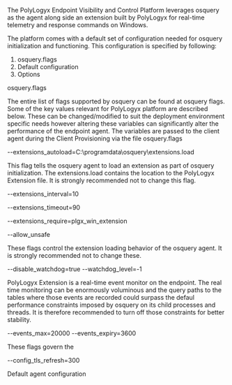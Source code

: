 The PolyLogyx Endpoint Visibility and Control Platform leverages osquery as the agent along side an extension built by PolyLogyx for real-time telemetry and response commands on Windows.

The platform comes with a default set of configuration needed for osquery initialization and functioning. 
This configuration is specified by following:

1. osquery.flags
2. Default configuration
3. Options


osquery.flags

The entire list of flags supported by osquery can be found at osquery flags. Some of the key values relevant for PolyLogyx platform are described below. These can be changed/modified to suit the deployment environment specific needs however altering these variables can significantly alter the performance of the endpoint agent. The variables are passed to the client agent during the <link>Client Provisioning</link> via the file osquery.flags 

--extensions_autoload=C:\programdata\osquery\extensions.load

This flag tells the osquery agent to load an extension as part of osquery initialization. The extensions.load contains the location to the PolyLogyx Extension file. It is strongly recommended not to change this flag.

--extensions_interval=10

--extensions_timeout=90

--extensions_require=plgx_win_extension

--allow_unsafe

These flags control the extension loading behavior of the osquery agent. It is strongly recommended not to change these.


--disable_watchdog=true
--watchdog_level=-1

PolyLogyx Extension is a real-time event monitor on the endpoint. The real time monitoring can be enormously voluminous and the query paths to the tables where those events are recorded could surpass the defaul performance constraints imposed by osquery on its child processes and threads. It is therefore recommended to turn off those constraints for better stability.

--events_max=20000
--events_expiry=3600

These flags govern the

--config_tls_refresh=300




Default agent configuration
